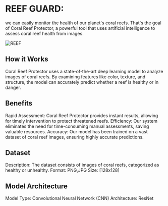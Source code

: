 
 # REEF GUARD:
 we can easily monitor the health of our planet's  coral reefs. 
 That's the goal of Coral Reef Protector, a powerful tool that uses artificial intelligence to assess coral reef health from images.

 
![REEF](https://github.com/user-attachments/assets/b9e0dbee-b6ca-4100-b185-6eb54088b57c)

## How it Works

Coral Reef Protector uses a state-of-the-art deep learning model to analyze images of coral reefs. By examining features like color, texture, and structure, the model can accurately predict whether a reef is healthy or in danger.

## Benefits

Rapid Assessment: Coral Reef Protector provides instant results, allowing for timely intervention to protect threatened reefs.
Efficiency: Our system eliminates the need for time-consuming manual assessments, saving valuable resources.
Accuracy: Our model has been trained on a vast dataset of coral reef images, ensuring highly accurate predictions.

## Dataset
Description: The dataset consists of images of coral reefs, categorized as healthy or unhealthy.
Format: PNG,JPG
Size: [128x128]

## Model Architecture
Model Type: Convolutional Neural Network (CNN)
Architecture:  ResNet

